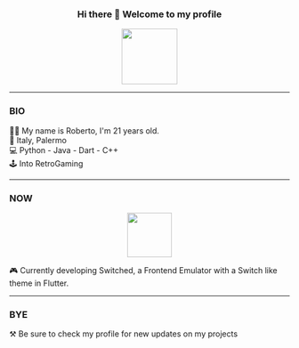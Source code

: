 <h3 align="center"> Hi there 👋 Welcome to my profile </h3>
<p align="center"><image align="center" src="https://raw.githubusercontent.com/milaan9/milaan9/main/catfly.gif" height="100px" width="100px"></p>
<hr>

### BIO
🧑‍🦰 My name is Roberto, I'm 21 years old.<br>
📍 Italy, Palermo<br>
💻 Python - Java - Dart - C++<br>
🕹️ Into RetroGaming
<hr>

### NOW

<p align="center"><image align="center" src="https://amazeballs.co.za/wp-content/uploads/2017/12/Logo-Animation-1.gif" height="80px" width="80px"></p>  
🎮 Currently developing Switched, a Frontend Emulator with a Switch like theme in Flutter.
<hr>
  
### BYE
⚒️ Be sure to check my profile for new updates on my projects

